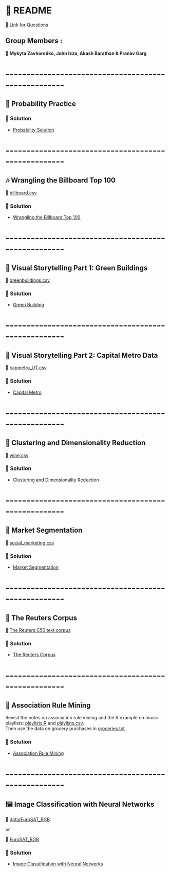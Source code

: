 # 📘 README 

[🔗 Link for Questions](https://github.com/jgscott/STA380/tree/master/exercises)

## Group Members :
👥 **Mykyta Zavhorodko, John Izzo, Akash Barathan & Pranav Garg**


# ----------------------------------------------------
## 🎲 Probability Practice

### 📝 Solution 
- [Probability Solution](0.%20Probability/Improved_Probability.ipynb)


# ----------------------------------------------------
## 🎶 Wrangling the Billboard Top 100

📂 [billboard.csv](1.%20Wrangling%20the%20Billboard/billboard.csv)

### 📝 Solution
- [Wrangling the Billboard Top 100](1.%20Wrangling%20the%20Billboard/Wrangling%20the%20Billboard.ipynb)



# ----------------------------------------------------
## 🌿 Visual Storytelling Part 1: Green Buildings

📂 [greenbuildings.csv](2.%20Visual%20story%20telling%20part%201%20green%20buildings/greenbuildings.csv)

### 📝 Solution
- [Green Building](2.%20Visual%20story%20telling%20part%201%20green%20buildings/GreenBuildings.ipynb)



# ----------------------------------------------------
## 🚋 Visual Storytelling Part 2: Capital Metro Data

📂 [capmetro_UT.csv](3.%20Visual%20story%20telling%20part%202%20Capital%20Metro%20data/capmetro_UT.csv)

### 📝 Solution
- [Capital Metro](3.%20Visual%20story%20telling%20part%202%20Capital%20Metro%20data/CapitalUT.ipynb)



# ----------------------------------------------------
## 🍷 Clustering and Dimensionality Reduction

📂 [wine.csv](4.%20Clustering%20and%20dimensionality%20reduction/wine.csv)

### 📝 Solution
- [Clustering and Dimensionality Reduction](4.%20Clustering%20and%20dimensionality%20reduction/Clustering%20and%20Dimensionality.ipynb)



# ----------------------------------------------------
## 🎯 Market Segmentation

📂 [social_marketing.csv](5.%20Market%20segmentation/social_marketing.csv)

### 📝 Solution
- [Market Segmentation](5.%20Market%20segmentation/MarketSegmentation.ipynb)



# ----------------------------------------------------
## 📰 The Reuters Corpus

📂 [The Reuters C50 text corpus](6.%20The%20Reuters%20corpus/ReutersC50/)

### 📝 Solution
- [The Reuters Corpus](6.%20The%20Reuters%20corpus/ReutersCorpus.ipynb)


# ----------------------------------------------------
## 🛒 Association Rule Mining

Revisit the notes on association rule mining and the R example on music playlists: [playlists.R](7.%20Association%20rule%20mining/playlists.R) and [playlists.csv](7.%20Association%20rule%20mining/playlists.csv).  
Then use the data on grocery purchases in [groceries.txt](7.%20Association%20rule%20mining/groceries.txt) 

### 📝 Solution
 - [Association Rule Mining](7.%20Association%20rule%20mining/AssociationRuleMining.ipynb)


# ----------------------------------------------------
## 🖼️ Image Classification with Neural Networks

📂 [data/EuroSAT_RGB](https://github.com/jgscott/STA380/tree/master/data/EuroSAT_RGB) 

or

📂 [EuroSAT_RGB](8.%20Image%20classification%20with%20neural%20networks/EuroSAT_RGB/)

### 📝 Solution
 - [Image Classification with Neural Networks](8.%20Image%20classification%20with%20neural%20networks/Image%20classification%20with%20neural%20networks.ipynb)

